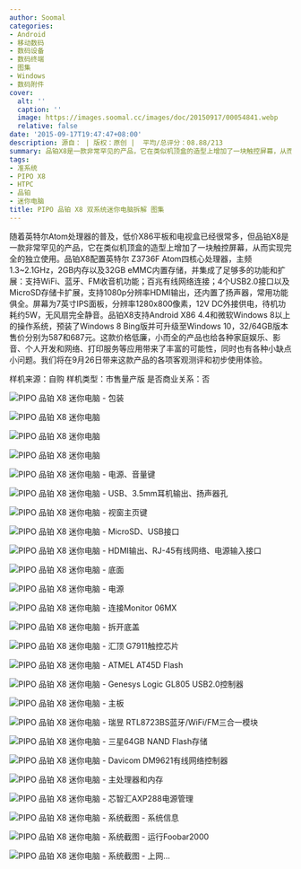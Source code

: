 ```yaml
---
author: Soomal
categories:
- Android
- 移动数码
- 数码设备
- 数码终端
- 图集
- Windows
- 数码附件
cover:
  alt: ''
  caption: ''
  image: https://images.soomal.cc/images/doc/20150917/00054841.webp
  relative: false
date: '2015-09-17T19:47:47+08:00'
description: 源自： | 版权：原创 |  平均/总评分：08.88/213
summary: 品铂X8是一款非常罕见的产品，它在类似机顶盒的造型上增加了一块触控屏幕，从而实现完全的独立使用，配置英特尔 Z3736F Atom四核心处理器，并集成了足够多的功能和扩展，屏幕为7英寸IPS面板，分辨率1280x800像素，32/64GB版本售价分别为587和687元。
tags:
- 准系统
- PIPO X8
- HTPC
- 品铂
- 迷你电脑
title: PIPO 品铂 X8 双系统迷你电脑拆解 图集
---
```


随着英特尔Atom处理器的普及，低价X86平板和电视盒已经很常多，但品铂X8是一款非常罕见的产品，它在类似机顶盒的造型上增加了一块触控屏幕，从而实现完全的独立使用。品铂X8配置英特尔 Z3736F Atom四核心处理器，主频1.3~2.1GHz，2GB内存以及32GB eMMC内置存储，并集成了足够多的功能和扩展：支持WiFi、蓝牙、FM收音机功能；百兆有线网络连接；4个USB2.0接口以及MicroSD存储卡扩展，支持1080p分辨率HDMI输出，还内置了扬声器，常用功能俱全。屏幕为7英寸IPS面板，分辨率1280x800像素，12V DC外接供电，待机功耗约5W，无风扇完全静音。品铂X8支持Android X86 4.4和微软Windows 8以上的操作系统，预装了Windows 8 Bing版并可升级至Windows 10，32/64GB版本售价分别为587和687元。这款价格低廉，小而全的产品也给各种家庭娱乐、影音、个人开发和网络、打印服务等应用带来了丰富的可能性，同时也有各种小缺点小问题。我们将在9月26日带来这款产品的各项客观测评和初步使用体验。



样机来源：自购
样机类型：市售量产版
是否商业关系：否



![PIPO 品铂 X8 迷你电脑 - 包装](https://images.soomal.cc/images/doc/20150917/00054819.webp)



![PIPO 品铂 X8 迷你电脑](https://images.soomal.cc/images/doc/20150917/00054820.webp)



![PIPO 品铂 X8 迷你电脑](https://images.soomal.cc/images/doc/20150917/00054821.webp)



![PIPO 品铂 X8 迷你电脑](https://images.soomal.cc/images/doc/20150917/00054822.webp)



![PIPO 品铂 X8 迷你电脑 - 电源、音量键](https://images.soomal.cc/images/doc/20150917/00054823.webp)



![PIPO 品铂 X8 迷你电脑 - USB、3.5mm耳机输出、扬声器孔](https://images.soomal.cc/images/doc/20150917/00054824.webp)



![PIPO 品铂 X8 迷你电脑 - 视窗主页键](https://images.soomal.cc/images/doc/20150917/00054825.webp)



![PIPO 品铂 X8 迷你电脑 - MicroSD、USB接口](https://images.soomal.cc/images/doc/20150917/00054826.webp)



![PIPO 品铂 X8 迷你电脑 - HDMI输出、RJ-45有线网络、电源输入接口](https://images.soomal.cc/images/doc/20150917/00054827.webp)



![PIPO 品铂 X8 迷你电脑 - 底面](https://images.soomal.cc/images/doc/20150917/00054828.webp)



![PIPO 品铂 X8 迷你电脑 - 电源](https://images.soomal.cc/images/doc/20150917/00054829.webp)



![PIPO 品铂 X8 迷你电脑 - 连接Monitor 06MX](https://images.soomal.cc/images/doc/20150917/00054830.webp)



![PIPO 品铂 X8 迷你电脑 - 拆开底盖](https://images.soomal.cc/images/doc/20150917/00054831.webp)



![PIPO 品铂 X8 迷你电脑 - 汇顶 G7911触控芯片](https://images.soomal.cc/images/doc/20150917/00054832.webp)



![PIPO 品铂 X8 迷你电脑 -  ATMEL AT45D Flash](https://images.soomal.cc/images/doc/20150917/00054833.webp)



![PIPO 品铂 X8 迷你电脑 -  Genesys Logic GL805 USB2.0控制器](https://images.soomal.cc/images/doc/20150917/00054834.webp)



![PIPO 品铂 X8 迷你电脑 -  主板](https://images.soomal.cc/images/doc/20150917/00054835.webp)



![PIPO 品铂 X8 迷你电脑 -  瑞昱 RTL8723BS蓝牙/WiFi/FM三合一模块](https://images.soomal.cc/images/doc/20150917/00054836.webp)



![PIPO 品铂 X8 迷你电脑 - 三星64GB NAND Flash存储](https://images.soomal.cc/images/doc/20150917/00054837.webp)



![PIPO 品铂 X8 迷你电脑 - Davicom DM9621有线网络控制器](https://images.soomal.cc/images/doc/20150917/00054838.webp)



![PIPO 品铂 X8 迷你电脑 - 主处理器和内存](https://images.soomal.cc/images/doc/20150917/00054839.webp)



![PIPO 品铂 X8 迷你电脑 - 芯智汇AXP288电源管理](https://images.soomal.cc/images/doc/20150917/00054840.webp)



![PIPO 品铂 X8 迷你电脑 - 系统截图 - 系统信息](https://images.soomal.cc/images/doc/20150917/00054842.webp)



![PIPO 品铂 X8 迷你电脑 - 系统截图 - 运行Foobar2000](https://images.soomal.cc/images/doc/20150917/00054843.webp)



![PIPO 品铂 X8 迷你电脑 - 系统截图 - 上网…](https://images.soomal.cc/images/doc/20150917/00054844.webp)